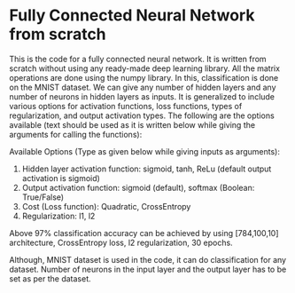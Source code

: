 # Fully Connected Neural Network from scratch
This is the code for a fully connected neural network. It is written from scratch without using any ready-made deep learning library.  All the matrix operations are done using the numpy library. In this, classification is done on the MNIST dataset. We can give any number of hidden layers and any number of neurons in hidden layers as inputs. It is generalized to include various options for activation functions, loss functions, types of regularization, and output activation types. The following are the options available (text should be used as it is written below while giving the arguments for calling the functions):

Available Options (Type as given below while giving inputs as arguments):
1.	Hidden layer activation function: sigmoid, tanh, ReLu (default output activation is sigmoid)
2.	Output activation function: sigmoid (default), softmax (Boolean: True/False)
3.	Cost (Loss function): Quadratic, CrossEntropy
4.	Regularization: l1, l2

Above 97% classification accuracy can be achieved by using [784,100,10] architecture, CrossEntropy loss, l2 regularization, 30 epochs.

Although, MNIST dataset is used in the code, it can do classification for any dataset. Number of neurons in the input layer and the output layer has to be set as per the dataset.
